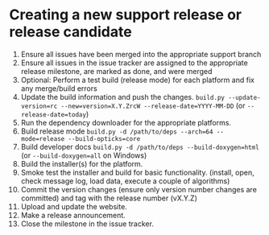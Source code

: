 # Creating a new support release or release candidate

1. Ensure all issues have been merged into the appropriate support branch
1. Ensure all issues in the issue tracker are assigned to the appropriate release milestone, are marked as done, and were merged
1. Optional: Perform a test build (release mode) for each platform and fix any merge/build errors
1. Update the build information and push the changes. `build.py --update-version=rc --new=version=X.Y.ZrcW --release-date=YYYY-MM-DD` (or `--release-date=today`)
1. Run the dependency downloader for the appropriate platforms.
1. Build release mode `build.py -d /path/to/deps --arch=64 --mode=release --build-opticks=core`
1. Build developer docs `build.py -d /path/to/deps --build-doxygen=html` (or `--build-doxygen=all` on Windows)
1. Build the installer(s) for the platform.
1. Smoke test the installer and build for basic functionality. (install, open, check message log, load data, execute a couple of algorithms)
1. Commit the version changes (ensure only version number changes are committed) and tag with the release number (vX.Y.Z)
1. Upload and update the website.
1. Make a release announcement.
1. Close the milestone in the issue tracker.
